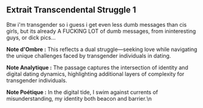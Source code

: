 ## Extrait Transcendental Struggle 1

Btw i'm transgender so i guess i get even less dumb messages than cis girls, but its already A FUCKING LOT of dumb messages, from ininteresting guys, or dick pics...

**Note d'Ombre :** This reflects a dual struggle—seeking love while navigating the unique challenges faced by transgender individuals in dating.

**Note Analytique :** The passage captures the intersection of identity and digital dating dynamics, highlighting additional layers of complexity for transgender individuals.

**Note Poétique :** In the digital tide, I swim against currents of misunderstanding, my identity both beacon and barrier.\n